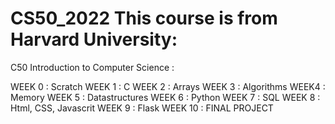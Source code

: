 # CS50_2022 This course is from Harvard University:

C50  Introduction to Computer Science : 

WEEK 0 : Scratch 
WEEK 1 : C
WEEK 2 : Arrays
WEEK 3 : Algorithms
WEEK4  : Memory
WEEK 5 : Datastructures 
WEEK 6 : Python 
WEEK 7 : SQL 
WEEK 8 : Html, CSS, Javascrit
WEEK 9 : Flask
WEEK 10 : FINAL PROJECT  
